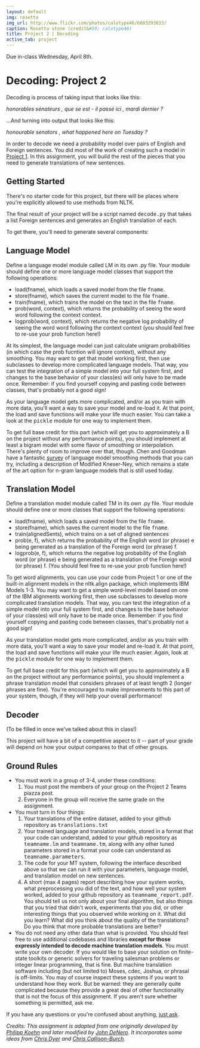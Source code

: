 ```yaml
---
layout: default
img: rosetta
img_url: http://www.flickr.com/photos/calotype46/6683293633/
caption: Rosetta stone (credit&#59; calotype46)
title: Project 2 | Decoding
active_tab: project
---
```


<div class="alert alert-info">
  Due in-class Wednesday, April 8th. 
</div>

Decoding:  <span class="text-muted">Project 2</span>
=============================================================

Decoding is process of taking input that looks like this:

*honorables sénateurs , que se est - il passé ici , mardi dernier ?*

...And turning into output that looks like this:

*honourable senators , what happened here on Tuesday ?*


In order to decode we need a probability model over pairs
of English and Foreign sentences. You did most of the work of creating
such a model in [Project 1](project1.html). In this assignment, you
will build the rest of the pieces that you need to generate
translations of new sentences.

## Getting Started

There's no starter code for this project, but there will be places
where you're explicitly allowed to use methods from NLTK.

The final result of your project will be a script named <tt>decode.py</tt>
that takes a list Foreign sentences and generates an English
translation of each.

To get there, you'll need to generate several components:

## Language Model

Define a language model module called LM in its own .py file. Your
module should define one or more language model
classes that support the following operations:

- load(fname), which loads a saved model from the file <tt>fname</tt>.
- store(fname), which saves the current model to the file <tt>fname</tt>.
- train(fname), which trains the model on the text in the file <tt>fname</tt>.
- prob(word, context), which returns the probability of seeing the word word following the context context.
- logprob(word, context), which returns the negative log probability of seeing the word word following the context context (you should feel free to re-use your prob function here!)

At its simplest, the language model can just calculate unigram
probabilities (in which case the prob fucntion will ignore context), without any
smoothing. You may want to get that model working first, then use
subclasses to develop more complicated language models. That way, you
can test the integration of a simple model into your full system
first, and changes to the base behavior of your class(es) will only
have to be made once. Remember: if you find yourself copying and
pasting code between classes, that's probably not a good sign! 

As your language model gets more complicated, and/or as you
train with more data, you'll want a way to save your model
and re-load it. At that point, the load and save functions will make
your life much easier. You can take a look at the <tt>pickle</tt> module for
one way to implement them.

To get full base credit for this part (which will get you to
approximately a B on the project without any performance points), you
should implement at least a bigram model with some flavor of smoothing
or interpolation. There's plenty of room to improve over that,
though. Chen and Goodman have a fantastic [survey](handouts/chen_goodman.pdf) of language model
smoothing methods that you can try, including a description of
Modified Kneser-Ney, which remains a state of the art option for
n-gram language models that is still used today.

## Translation Model

Define a translation model module called TM in its own .py file. Your
module should define one or more 
classes that support the following operations:

* load(fname), which loads a saved model from the file <tt>fname</tt>.
* store(fname), which saves the current model to the file <tt>fname</tt>.
* train(alignedSents), which trains on a set of aligned sentences
* prob(e, f), which returns the probability of the English word (or phrase) e being generated as a translation of the Foreign word (or phrase) f. 
* logprob(e, f), which returns the negative log probability of the English word (or phrase) e being generated as a translation of the Foreign word (or phrase) f. (You should feel free to re-use your prob function here!)

To get word alignments, you can use your code from Project 1 or one of the built-in alignment
models in the nltk.align package, which implements IBM Models 1-3. You
may want to get a simple word-level model based on one of the IBM
alignments working first, then use
subclasses to develop more complicated translation models. That way, you
can test the integration of a simple model into your full system
first, and changes to the base behavior of your class(es) will only
have to be made once. Remember: if you find yourself copying and
pasting code between classes, that's probably not a good sign! 

As your translation model gets more complicated, and/or as you
train with more data, you'll want a way to save your model
and re-load it. At that point, the load and save functions will make
your life much easier. Again, look at the <tt>pickle</tt> module for
one way to implement them.

To get full base credit for this part (which will get you to
approximately a B on the project without any performance points), you
should implement a phrase translation model that considers phrases of
at least length 2 (longer phrases are fine). You're encouraged to make
improvements to this part of your system, though, if they will help
your overall performance!

## Decoder

(To be filled in once we've talked about this in class!)

This project will have a bit of a competitive aspect to it -- part of
your grade will depend on how your output compares to that of other groups.

## Ground Rules

<ul>
<li>
   You must work in a group of 3-4, under these conditions: 
   <ol>
   <li>
   You must post the members of your group on the Project 2 Teams
   piazza post. 
   </li>
   <li>
   Everyone in the group will receive the same grade on the assignment. 
   </li>
  </ol>
</li>
<li> You must turn in four things:
  <ol>
  <li>Your translations of the entire dataset, added to your github
  repository as <tt>translations.txt</tt>
  </li>
  <li> Your trained language and translation models, stored in a
  format that your code can understand, added to your github
  repository as <tt>teamname.lm</tt> and <tt>teamname.tm</tt>, along
  with any other tuned parameters stored in a format your code can
  understand as <tt>teamname.parameters</tt>.
  </li>
  <li> The code for your MT system, following the interface described
  above so that we can run it with your parameters, language model, and translation
  model on new sentences.
  </li>
  <li> A short (max 4 pages) report describing how your system works,
  what preprocessing you did of the text, and how well your system
  worked, added to your github repository as <tt>teamname_report.pdf</tt>.
You should tell us not only about your final 
  algorithm, but also things that you tried that didn't work, experiments that
  you did, or other interesting things that you observed while working on it.
  What did you learn? What did you think about the quality of the translations?
  Do you think that more probable translations are better?
  </li>
  </ol>
</li>
<li>
You do not need any other data than what is provided. You should feel 
   free to use additional codebases and libraries <b>except for those
   expressly intended to decode machine translation models</b>. 
   You must write your
   own decoder. If you would like to base your solution on finite-state
   toolkits or generic solvers for traveling salesman problems or
   integer linear programming, that is fine. 
   But machine translation software including (but not limited to)
   Moses, cdec, Joshua, or phrasal is off-limits. You may of course inspect 
   these systems if you want to understand how they work. But be warned: they are
   generally quite complicated because they provide a great deal of other
   functionality that is not the focus of this assignment.
   If you aren't sure whether 
   something is permitted, ask me.
</li>
</ul>
If you have any questions or you're confused about anything,
<a href="https://piazza.com/class/i4ugmh3p8hx459">just ask</a>.

*Credits: This assignment is adapted from one originally developed by 
[Philipp Koehn](http://homepages.inf.ed.ac.uk/pkoehn/)
and later modified by [John DeNero](http://www.denero.org/). It
incorporates some ideas from
[Chris Dyer](http://www.cs.cmu.edu/~cdyer) and [Chris Callison-Burch](http://www.cis.upenn.edu/~ccb/).*

